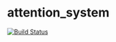 # attention_system

[![Build Status](https://travis-ci.com/https://github.com/aaggj/attention_system.svg?branch=humble)](https://travis-ci.com/https://github.com/aaggj/attention_system)
